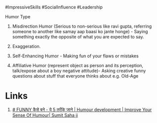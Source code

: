 #ImpressiveSkills #SocialInfluence #Leadership


Humor Type

1. Misdirection Humor (Serious to non-serious like ravi gupta, referring someone to another like samay aap baasi ko jante honge) - Saying something exactly the opposite of what you are expected to say.
    
2. Exaggeration.
    
3. Self-Enhancing Humor - Making fun of your flaws or mistakes
    
4. Affiliative Humor (represent object as person and its perception, talk/expose about a boy negative attitude)- Asking creative funny questions about stuff that everyone thinks about e.g. Old-Age

# Links
1. [# FUNNY कैसे बने - ये 5 तरीके जाने | Humour development | Improve Your Sense Of Humour| Sumit Saha ji](https://www.youtube.com/watch?si=WFeQ_iZB7Gn47OMw&v=dS0z8fwl16Y)
 
